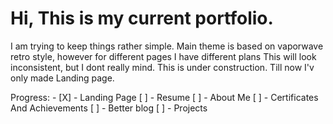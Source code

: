 # Hi, This is my current portfolio. 
I am trying to keep things rather simple.
Main theme is based on vaporwave retro style, however for different pages I have different plans
This will look inconsistent, but I dont really mind.
This is under construction. Till now I'v only made Landing page.

Progress: - 
    [X] - Landing Page
    [ ] - Resume
    [ ] - About Me
    [ ] - Certificates And Achievements
    [ ] - Better blog
    [ ] - Projects
